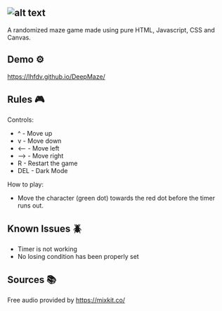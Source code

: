## ![alt text](https://github.com/lhfdv/DeepMaze/blob/main/img/logo.png?raw=true)
 
A randomized maze game made using pure HTML, Javascript, CSS and Canvas.

## Demo :gear:

https://lhfdv.github.io/DeepMaze/

## Rules :video_game:

Controls:
* ^  -  Move up
* v  -  Move down
* <--  -  Move left
* -->  -  Move right
* R  -  Restart the game
* DEL - Dark Mode

How to play:

* Move the character (green dot) towards the red dot before the timer runs out.

## Known Issues :beetle:

* Timer is not working
* No losing condition has been properly set

## Sources :books:

Free audio provided by https://mixkit.co/
